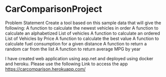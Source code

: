 # CarComparisonProject

Problem Statement
Create a tool based on this sample data that will give the following:
A function to calculate the newest vehicles in order
A function to calculate an alphabetized List of vehicles
A function to calculate an ordered List of Vehicles by Price
A function to calculate the best value
A function to calculate fuel consumption for a given distance
A function to return a random car from the list
A function to return average MPG by year


I have created web application using asp.net and deployed using docker and heroku.
Please use the following Link to access the app
https://carcomparison.herokuapp.com/
